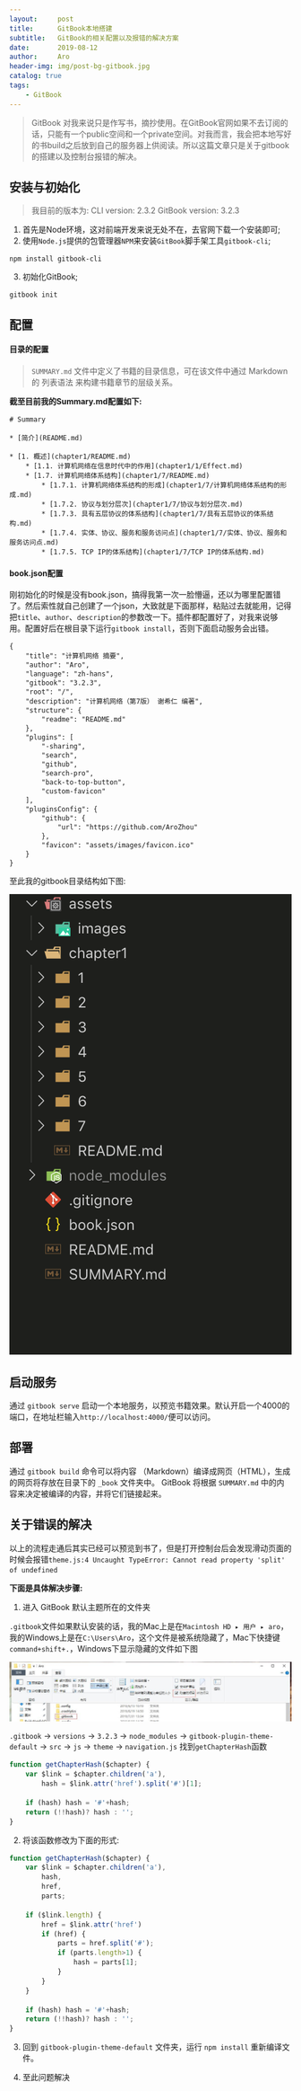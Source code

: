 ```yaml
---
layout:     post
title:      GitBook本地搭建
subtitle:   GitBook的相关配置以及报错的解决方案
date:       2019-08-12
author:     Aro
header-img: img/post-bg-gitbook.jpg
catalog: true
tags:
    - GitBook
---
```


>GitBook 对我来说只是作写书，摘抄使用。在GitBook官网如果不去订阅的话，只能有一个public空间和一个private空间。对我而言，我会把本地写好的书build之后放到自己的服务器上供阅读。所以这篇文章只是关于gitbook的搭建以及控制台报错的解决。

## 安装与初始化

>我目前的版本为: CLI version: 2.3.2   GitBook version: 3.2.3

1. 首先是Node环境，这对前端开发来说无处不在，去官网下载一个安装即可;
2. 使用`Node.js`提供的包管理器`NPM`来安装`GitBook`脚手架工具`gitbook-cli`;

```
npm install gitbook-cli
```

3. 初始化GitBook;

```
gitbook init
```


## 配置

#### 目录的配置

>`SUMMARY.md` 文件中定义了书籍的目录信息，可在该文件中通过 Markdown 的 列表语法 来构建书籍章节的层级关系。

**截至目前我的Summary.md配置如下:**

```
# Summary

* [简介](README.md)

* [1. 概述](chapter1/README.md)
    * [1.1. 计算机网络在信息时代中的作用](chapter1/1/Effect.md)
    * [1.7. 计算机网络体系结构](chapter1/7/README.md)
        * [1.7.1. 计算机网络体系结构的形成](chapter1/7/计算机网络体系结构的形成.md)
        * [1.7.2. 协议与划分层次](chapter1/7/协议与划分层次.md)
        * [1.7.3. 具有五层协议的体系结构](chapter1/7/具有五层协议的体系结构.md)
        * [1.7.4. 实体、协议、服务和服务访问点](chapter1/7/实体、协议、服务和服务访问点.md)
        * [1.7.5. TCP IP的体系结构](chapter1/7/TCP IP的体系结构.md)
```


#### book.json配置

刚初始化的时候是没有book.json，搞得我第一次一脸懵逼，还以为哪里配置错了。然后索性就自己创建了一个json，大致就是下面那样，粘贴过去就能用，记得把`title`、`author`、`description`的参数改一下。插件都配置好了，对我来说够用。配置好后在根目录下运行`gitbook install`，否则下面启动服务会出错。

```
{
    "title": "计算机网络 摘要",
    "author": "Aro",
    "language": "zh-hans",
    "gitbook": "3.2.3",
    "root": "/",
    "description": "计算机网络（第7版） 谢希仁 编著",
    "structure": {
        "readme": "README.md"
    },
    "plugins": [
        "-sharing",
        "search",
        "github",
        "search-pro",
        "back-to-top-button",
        "custom-favicon"
    ],
    "pluginsConfig": {
        "github": {
            "url": "https://github.com/AroZhou"
        },
        "favicon": "assets/images/favicon.ico"
    }
}
```

至此我的gitbook目录结构如下图:

![gitbook目录](/img/20190812gitbook.png)


## 启动服务

通过 `gitbook serve` 启动一个本地服务，以预览书籍效果。默认开启一个4000的端口，在地址栏输入`http://localhost:4000/`便可以访问。

## 部署

通过 `gitbook build` 命令可以将内容 （Markdown）编译成网页（HTML），生成的网页将存放在目录下的 `_book` 文件夹中。
GitBook 将根据 `SUMMARY.md` 中的内容来决定被编译的内容，并将它们链接起来。


## 关于错误的解决

以上的流程走通后其实已经可以预览到书了，但是打开控制台后会发现滑动页面的时候会报错`theme.js:4 Uncaught TypeError: Cannot read property 'split' of undefined`

**下面是具体解决步骤:**

1. 进入 GitBook 默认主题所在的文件夹 

`.gitbook`文件如果默认安装的话，我的Mac上是在`‎⁨Macintosh HD⁩ ▸ ⁨用户⁩ ▸ ⁨aro⁩`，我的Windows上是在`C:\Users\Aro`，这个文件是被系统隐藏了，Mac下快捷键`command+shift+.`，Windows下显示隐藏的文件如下图

![20190812gitbook02](/img/20190812gitbook02.jpg)

`.gitbook` -> `versions` -> `3.2.3` -> `node_modules` -> `gitbook-plugin-theme-default` -> `src` -> `js` -> `theme` -> `navigation.js` 找到`getChapterHash`函数 

```js
function getChapterHash($chapter) {
    var $link = $chapter.children('a'),
        hash = $link.attr('href').split('#')[1];

    if (hash) hash = '#'+hash;
    return (!!hash)? hash : '';
}
```

2. 将该函数修改为下面的形式:

```js
function getChapterHash($chapter) {
    var $link = $chapter.children('a'),
        hash,
        href,
        parts;

    if ($link.length) {
        href = $link.attr('href')
        if (href) {
            parts = href.split('#');
            if (parts.length>1) {
                hash = parts[1];
            }
        }
    }

    if (hash) hash = '#'+hash;
    return (!!hash)? hash : '';
}
```

3. 回到 `gitbook-plugin-theme-default` 文件夹，运行 `npm install` 重新编译文件。

4. 至此问题解决